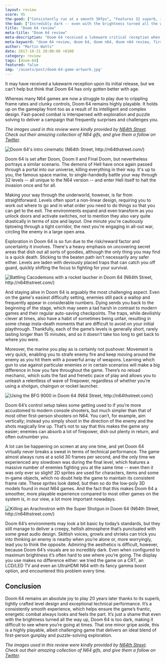 ```yaml
---
layout: review
score: 95
the-good: ["Consistently run at a smooth 30fps", "Features 32 superb, intricately designed levels that require thought and puzzle-solving skills", "Easy to play thanks to simple control scheme"]
the-bad: ["Incredibly dark -- even with the brightness turned all the way up", "Some in-game traps are a bit unfair"]
title: "Doom 64 review"
meta-title: "Doom 64 review"
meta-description: "Doom 64 received a lukewarm critical reception when it came to the N64 in 1997. Find out how it plays now with our in-depth review."
meta-keyword: "doom 64 review, doom 64, doom n64, doom n64 review, first person shooter n64"
author: "Martin Watts"
date: 2017-10-31 20:00:00 +0100
category: review
tags: [doom-64]
featured: false
img: '/assets/post/doom-64-game-artwork.jpg'
---
```


It may have received a lukewarm reception upon its initial release, but we can't help but think that Doom 64 has only gotten better with age.

Whereas many N64 games are now a struggle to play due to crippling frame rates and clunky controls, Doom 64 remains highly playable. It holds up on the gameplay front too as a result of its intelligent and complex design. Fast-paced combat is interspersed with exploration and puzzle solving to deliver a campaign that frequently surprises and challenges you.

*The images used in this review were kindly provided by [N64th Street](http://n64thstreet.com/). Check out their amazing collection of N64 gifs, and give them a follow on [Twitter](https://twitter.com/n64thstreetgifs).*

<img align="center" src="http://78.media.tumblr.com/7f9a31c16c51a0d2fddca513730b563a/tumblr_n5bq9lP2ca1s3uawvo2_r3_400.gif" alt="Doom 64's intro cinematic (N64th Street, http://n64thstreet.com/)"></img>

Doom 64 is set after Doom, Doom II and Final Doom, but nevertheless portrays a similar scenario. The demons of Hell have once again passed through a portal into our universe, killing everything in their way. It's up to you, the famous space marine, to single-handedly battle your way through 32 levels -- all unique to the N64 version -- and enter Hell itself to halt the invasion once and for all.

Making your way through the underworld, however, is far from straightforward. Levels often sport a non-linear design, requiring you to work out where to go and in what order you need to do things so that you can get to the exit. The environments expand and even transform as you unlock doors and activate switches, not to mention they also vary quite drastically in terms of size and layout. One minute you're cautiously tiptoeing through a tight corridor, the next you're engaging in all-out war, circling the enemy in a large open area.

Exploration in Doom 64 is so fun due to the risk/reward factor and uncertainty it involves. There's a heavy emphasis on uncovering secret areas that dish out all sorts of goodies, although the only thing you may find is a quick death. Sticking to the beaten path isn't necessarily any safer either. Levels are laden with deviously placed traps that can catch you off guard, quickly shifting the focus to fighting for your survival.

<img align="center" src="http://78.media.tumblr.com/f451f9a206f92d29dc166c91e2b6b5ce/tumblr_ognoj5snDI1s3uawvo1_400.gif" alt="Battling Cacodemons with a rocket laucher in Doom 64 (N64th Street, http://n64thstreet.com/)"></img> 

And staying alive in Doom 64 is arguably the most challenging aspect. Even on the game's easiest difficulty setting, enemies still pack a wallop and frequently appear in considerable numbers. Dying sends you back to the beginning of the stage, which may seem a tad harsh in contrast to modern games and their regular auto-saving checkpoints. The traps, while devilishly clever at times, also have a habit of sometimes being unfair, resulting in some cheap insta-death moments that are difficult to avoid on your initial playthrough. Thankfully, each of the game’s levels is generally short, rarely lasting longer than 15 minutes, and so it doesn’t take too long to get back to where you were.

Moreover, the marine you play as is certainly not pushover. Movement is very quick, enabling you to strafe enemy fire and keep moving around the enemy as you hit them with a powerful array of weapons. Learning which gun to use against particular enemies or in certain scenarios will make a big difference in how you fare throughout the game. There’s no reload mechanic, which suits the fast and frenetic pace of play and allows you to unleash a relentless of wave of firepower, regardless of whether you’re using a shotgun, chaingun or rocket launcher.

<img align="center" src="http://78.media.tumblr.com/e99c2e7312721e38392f50b7355d546e/tumblr_og1y8c158d1s3uawvo1_400.gif" alt="Using the BFG 9000 in Doom 64 (N64 Street, http://n64thstreet.com/)"></img>

Doom 64’s control setup takes some getting used to if you’re more accustomed to modern console shooters, but much simpler than that of most other first-person shooters on N64. You can’t, for example, aim vertically; instead you simply shoot in the direction of the enemy and the shots magically line up. That’s not to say that this makes the game any easier; enemies can absorb a lot of firepower, dish out plenty in return, and often outnumber you.

A lot can be happening on screen at any one time, and yet Doom 64 virtually never breaks a sweat in terms of technical performance. The game almost always runs at a solid 30 frames per second, and the only time we experienced any slowdown was during the final level, which features a massive number of enemies fighting you at the same time -- even then it was only ever so slight! 2D sprites are used for characters, items and some in-game objects, which no doubt help the game to maintain its consistent frame rate. These sprites look dated, but then so do the low-poly 3D models found in most N64 games. And the fact that this makes Doom 64 a smoother, more playable experience compared to most other games on the system is, in our view, a lot more important nowadays.

<img align="center" src="http://78.media.tumblr.com/69398b4e08563ac1f5a50d87521c183b/tumblr_nwhgkzzSaK1s3uawvo1_500.gif" alt="Killing an Arachnotron with the Super Shotgun in Doom 64 (N64th Street, http://n64thstreet.com/)"></img>

Doom 64’s environments may look a bit basic by today’s standards, but they still manage to deliver a creepy, hellish atmosphere that’s punctuated with some great audio design. Skittish voices, growls and shrieks can trick you into thinking an enemy is nearby when you’re alone or, more worryingly, lead you to think the opposite. Admiring the aesthetics is difficult, however, because Doom 64’s visuals are so incredibly dark. Even when configured to maximum brightness it’s often hard to see where you’re going. The display you use makes no difference either: we tried the game on a CRT, an LCD/LED TV and even an UltraHDMI N64 with its fancy gamma boost option, and encountered this problem every time.

## Conclusion ##

Doom 64 remains an absolute joy to play 20 years later thanks to its superb, tightly crafted level design and exceptional technical performance. It’s a consistently smooth experience, which helps ensure the game’s frantic, energetic combat always looks and feels the part. It’s just a shame that even with the brightness turned all the way up, Doom 64 is too dark, making it difficult to see where you’re going at times. That one minor gripe aside, this is a highly playable, albeit challenging game that delivers an ideal blend of first-person gunplay and puzzle-solving exploration.

*The images used in this review were kindly provided by [N64th Street](http://n64thstreet.com/). Check out their amazing collection of N64 gifs, and give them a follow on [Twitter](https://twitter.com/n64thstreetgifs).*